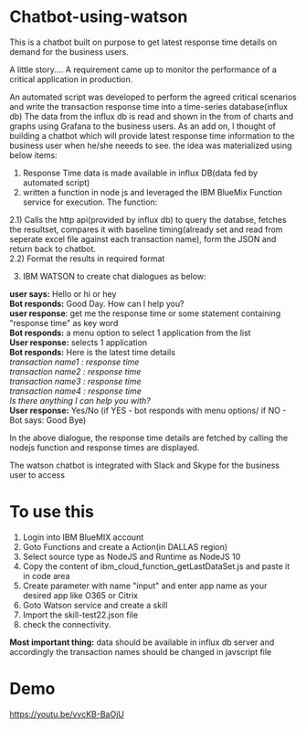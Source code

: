 # Chatbot-using-watson
This is a chatbot built on purpose to get latest response time details on demand for the business users.

A little story....
A requirement came up to monitor the performance of a critical application in production. 

An automated script was developed to perform the agreed critical scenarios and write the transaction response time into a time-series database(influx db)
The data from the influx db is read and shown in the from of charts and graphs using Grafana to the business users.
As an add on, I thought of building a chatbot which will provide latest response time information to the business user when he/she neeeds to see.
the idea was materialized using below items:
1) Response Time data is made available in influx DB(data fed by automated script)
2) written a function in node js and leveraged the IBM BlueMix Function service for execution. The function:

  2.1) Calls the http api(provided by influx db) to query the databse, fetches the resultset, compares it with baseline timing(already set and read from seperate excel file against each transaction name), form the JSON and return back to chatbot.<br />
  2.2) Format the results in required format
  
3) IBM WATSON to create chat dialogues as below:<br />

  **user says:** Hello or hi or hey<br />
  **Bot responds:** Good Day. How can I help you?<br />
  **user response**: get me the response time or some statement containing "response time" as key word<br />
  **Bot responds:** a menu option to select 1 application from the list<br />
  **User response:** selects 1 application<br />
  **Bot responds:** Here is the latest time details<br />
                    _transaction name1 : response time<br />_
                    _transaction name2 : response time<br />_
                    _transaction name3 : response time<br />_
                    _transaction name4 : response time<br />_
                  _Is there anything I can help you with?<br />_
  **User response:** Yes/No (if YES - bot responds with menu options/ if NO - Bot says: Good Bye)<br />
              
In the above dialogue, the response time details are fetched by calling the nodejs function and response times are displayed.

The watson chatbot is integrated with Slack and Skype for the business user to access

# To use this
1) Login into IBM BlueMIX account
2) Goto Functions and create a Action(in DALLAS region)
3) Select source type as NodeJS and Runtime as NodeJS 10
4) Copy the content of ibm_cloud_function_getLastDataSet.js and paste it in code area
5) Create parameter with name "input" and enter app name as your desired app like O365 or Citrix
6) Goto Watson service and create a skill
7) Import the skill-test22.json file
8) check the connectivity.

**Most important thing:** data should be available in influx db server and accordingly the transaction names should be changed in javscript file

# Demo
https://youtu.be/vvcKB-BaOjU
